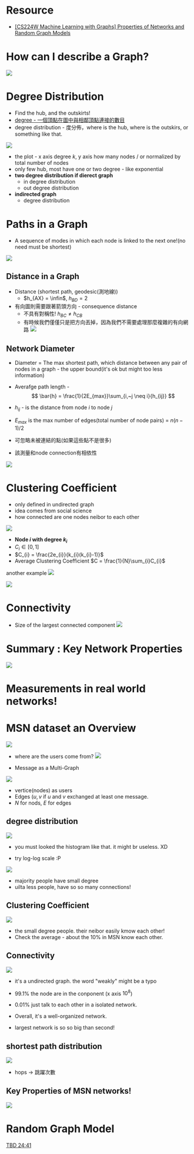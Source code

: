 # Resource
* [[CS224W Machine Learning with Graphs] Properties of Networks and Random Graph Models
](https://www.youtube.com/watch?v=dD6LRgw_2mQ&list=PL1OaWjIc3zJ4xhom40qFY5jkZfyO5EDOZ&index=1)

# How can I describe a Graph?

<img src='./images/gn_1.png'></img>

# Degree Distribution
* Find the hub, and the outskirts!
* [degree - 一個頂點在圖中與相鄰頂點連接的數目](https://zh.wikipedia.org/wiki/%E5%BA%A6_(%E5%9B%BE%E8%AE%BA))
* degree distribution - 度分佈，where is the hub, where is the outskirs, or something like that.

<img src='./images/gn_2.png'></img>

* the plot - x axis degree $k$, y axis how many nodes / or normalized by total number of nodes
* only few hub, most have one or two degree - like exponential
* **two degree distribution if dierect graph**
  * in degree distribution
  * out degree distribution
* **indirected graph**
  * degree distribution

# Paths in a Graph
* A sequence of modes in which each node is linked to the next one!(no need must be shortest)

<img src='./images/gn_3.png'></img>

## Distance in a Graph
* Distance (shortest path, geodesic(測地線))
  * $h_{AX} = \infin$, $h_{BD}=2$
* 有向圖則需要跟著箭頭方向 - consequence distance
  * 不具有對稱性! $h_{BC} \neq h_{CB}$ 
  * 有時候我們僅僅只是把方向丟掉，因為我們不需要處理那麼複雜的有向網路
<img src='./images/gn_4.png'></img>

## Network Diameter
* Diameter = The max shortest path, which distance between any pair of nodes in a graph - the upper bound(it's ok but might too less information)
* Averafge path length - 
$$
\bar{h} = \frac{1}{2E_{max}}\sum_{i,~j \neq i}{h_{ij}}
$$

* $h_{ij}$ - is the distance from node $i$ to node $j$
* $E_{max}$ is the max number of edges(total number of node pairs) = $n(n-1)/2$
* 可忽略未被連結的點(如果這些點不是很多)

* 該測量和node connection有相依性

<img src='./images/gn_5.png'></img>

# Clustering Coefficient
* only defined in undirected graph
* idea comes from social science
* how connected are one nodes neibor to each other

<img src='./images/gn_6.png'></img>

* **Node $i$ with degree $k_{i}$**
* $C_{i} \in [0, 1]$
* $C_{i} = \frac{2e_{i}}{k_{i}(k_{i}-1)}$
* Average Clustering Coefficient $C = \frac{1}{N}\sum_{i}C_{i}$

another example
<img src='./images/gn_7.png'></img>

<img src='./images/gn_8.png'></img>

# Connectivity  
* Size of the largest connected component
<img src='./images/gn_9.png'></img>

# Summary : Key Network Properties

<img src='./images/gn_10.png'></img>

# Measurements in real world networks!

# MSN dataset an Overview
<img src='./images/gn_11.png'></img>

* where are the users come from?
<img src='./images/gn_12.png'></img>

* Message as a Multi-Graph

<img src='./images/gn_13.png'></img>
* vertice(nodes) as users
* Edges $(u, v$ if $u$ and $v$ exchanged at least one message.
* $N$ for nods, $E$ for edges

## degree distribution
<img src='./images/gn_14.png'></img>

* you must looked the histogram like that. it might br useless. XD

* try log-log scale :P

<img src='./images/gn_15.png'></img>
* majority people have small degree
* uilta less people, have so so many connections!

## Clustering Coefficient

<img src='./images/gn_16.png'></img>

* the small degree people. their neibor easily kmow each other!
* Check the average - about the 10% in MSN know each other.

## Connectivity

<img src='./images/gn_17.png'></img>
* it's a undirected graph. the word "weakly" might be a typo

* 99.1% the node are in the conponent (x axis $10^8$)
* 0.01% just talk to each other in a isolated network.
* Overall, it's a well-organized network.
* largest network is so so big than second!

## shortest path distribution

<img src='./images/gn_18.png'></img>

* hops -> 跳躍次數

## Key Properties of MSN networks!

<img src='./images/gn_19.png'></img>

# Random Graph Model

[TBD 24:41](https://www.youtube.com/watch?v=dD6LRgw_2mQ&list=PL1OaWjIc3zJ4xhom40qFY5jkZfyO5EDOZ&index=1)
